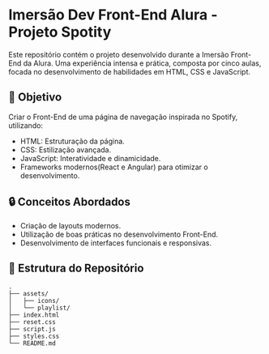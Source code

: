 # Imersão Dev Front-End Alura - Projeto Spotity

Este repositório contém o projeto desenvolvido durante a Imersão Front-End da Alura. Uma experiência intensa e prática, composta por cinco aulas, focada no desenvolvimento de habilidades em HTML, CSS e JavaScript.

## 🚀 Objetivo
Criar o Front-End de uma página de navegação inspirada no Spotify, utilizando:
- HTML: Estruturação da página.
- CSS: Estilização avançada.
- JavaScript: Interatividade e dinamicidade.
- Frameworks modernos(React e Angular) para otimizar o desenvolvimento.

## 🔒 Conceitos Abordados
- Criação de layouts modernos.
- Utilização de boas práticas no desenvolvimento Front-End.
- Desenvolvimento de interfaces funcionais e responsivas.

## 📂 Estrutura do Repositório

```plaintext
.
├── assets/
│   ├── icons/ 
│   └── playlist/
├── index.html
├── reset.css
├── script.js
├── styles.css
└── README.md
